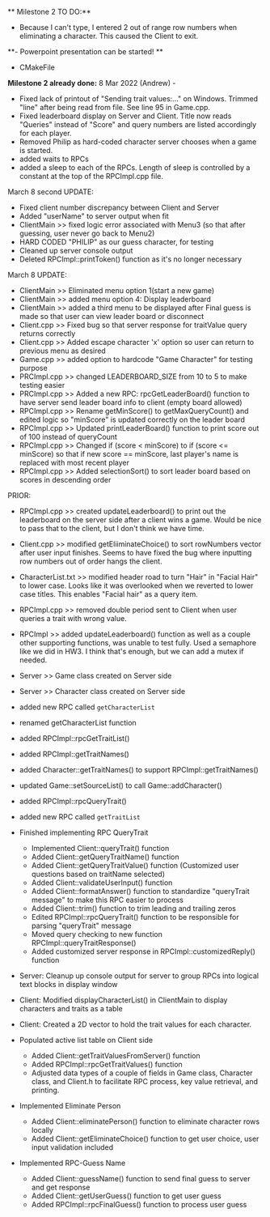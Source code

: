 **  Milestone 2 TO DO:**
- Because I can't type, I entered 2 out of range row numbers when eliminating a character.  This caused the Client to exit.


**- Powerpoint presentation can be started!
**
- CMakeFile




**Milestone 2 already done:**
8 Mar 2022 (Andrew) - 
 - Fixed lack of printout of "Sending trait values:..." on Windows. Trimmed "line" after being read from file.  See line 95 in Game.cpp.
 - Fixed leaderboard display on Server and Client.  Title now reads "Queries" instead of "Score" and query numbers are listed accordingly for each player.
 - Removed Philip as hard-coded character server chooses when a game is started.
 - added waits to RPCs
 - added a sleep to each of the RPCs.  Length of sleep is controlled by a constant at the top of the RPCImpl.cpp file.


March 8 second UPDATE: 
- Fixed client number discrepancy between Client and Server
- Added "userName" to server output when fit
- ClientMain >> fixed logic error associated with Menu3 (so that after guessing, user never go back to Menu2)
- HARD CODED "PHILIP" as our guess character, for testing
- Cleaned up server console output
- Deleted RPCImpl::printToken() function as it's no longer necessary



March 8 UPDATE:
- ClientMain >> Eliminated menu option 1(start a new game)
- ClientMain >> added menu option 4: Display leaderboard
- ClientMain >> added a third menu to be displayed after Final guess is made so that user can view leader board or disconnect
- Client.cpp >> Fixed bug so that server response for traitValue query returns correctly
- Client.cpp >> Added escape character 'x' option so user can return to previous menu as desired
- Game.cpp >> added option to hardcode "Game Character" for testing purpose
- PRCImpl.cpp >> changed LEADERBOARD_SIZE from 10 to 5 to make testing easier
- PRCImpl.cpp >> Added a new RPC: rpcGetLeaderBoard() function to have server send leader board info to client (empty board allowed)
- RPCImpl.cpp >> Rename getMinScore() to getMaxQueryCount() and edited logic so "minScore" is updated correctly on the leader board
- RPCImpl.cpp >> Updated printLeaderBoard() function to print score out of 100 instead of queryCount
- RPCImpl.cpp >> Changed if (score < minScore) to if (score <= minScore) so that if new score == minScore, last player's name is replaced with most recent player
- RPCImpl.cpp >> Added selectionSort() to sort leader board based on scores in descending order


PRIOR:
- RPCImpl.cpp >> created updateLeaderboard() to print out the leaderboard on the server side after a client wins a game.  Would be nice to pass
  that to the client, but I don't think we have time.
- Client.cpp >> modified getEliiminateChoice() to sort rowNumbers vector after user input finishes.  Seems to have fixed the bug where inputting
  row numbers out of order hangs the client.
- CharacterList.txt >> modified header road to turn "Hair" in "Facial Hair" to lower case.  Looks like it was overlooked when we reverted to lower
  case titles.  This enables "Facial hair" as a query item.
- RPCImpl.cpp >> removed double period sent to Client when user queries a trait with wrong value.

 - RPCImpl >> added updateLeaderboard() function as well as a couple other supporting functions, was unable to test fully.  Used a semaphore
   like we did in HW3.  I think that's enough, but we can add a mutex if needed.

- Server >> Game class created on Server side 
- Server >> Character class created on Server side 
- added new RPC called ```getCharacterList```
- renamed getCharacterList function
- added RPCImpl::rpcGetTraitList()
- added RPCImpl::getTraitNames()
- added Character::getTraitNames() to support RPCImpl::getTraitNames()
- updated Game::setSourceList() to call Game::addCharacter()
- added RPCImpl::rpcQueryTrait()
- added new RPC called ```getTraitList```


- Finished implementing RPC QueryTrait
  - Implemented Client::queryTrait() function
  - Added Client::getQueryTraitName() function
  - Added Client::getQueryTraitValue() function (Customized user questions based on traitName selected)
  - Added Client::validateUserInput() function
  - Added Client::formatAnswer() function to standardize "queryTrait message" to make this RPC easier to process
  - Added Client::trim() function to trim leading and trailing zeros
  - Edited RPCImpl::rpcQueryTrait() function to be responsible for parsing "queryTrait" message
  - Moved query checking to new function RPCImpl::queryTraitResponse()
  - Added customized server response in RPCImpl::customizedReply() function
  

- Server: Cleanup up console output for server to group RPCs into logical text blocks in display window
- Client: Modified displayCharacterList() in ClientMain to display characters and traits as a table
- Client: Created a 2D vector to hold the trait values for each character.


- Populated active list table on Client side
  - Added Client::getTraitValuesFromServer() function
  - Added RPCImpl::rpcGetTraitValues() function
  - Adjusted data types of a couple of fields in Game class, Character class, and Client.h to facilitate RPC process, key value retrieval, and printing.
- Implemented Eliminate Person 
  - Added Client::eliminatePerson() function to eliminate character rows locally
  - Added Client::getEliminateChoice() function to get user choice, user input validation included
- Implemented RPC-Guess Name 
  - Added Client::guessName() function to send final guess to server and get response
  - Added Client::getUserGuess() function to get user guess
  - Added RPCImpl::rpcFinalGuess() function to process user guess
  
